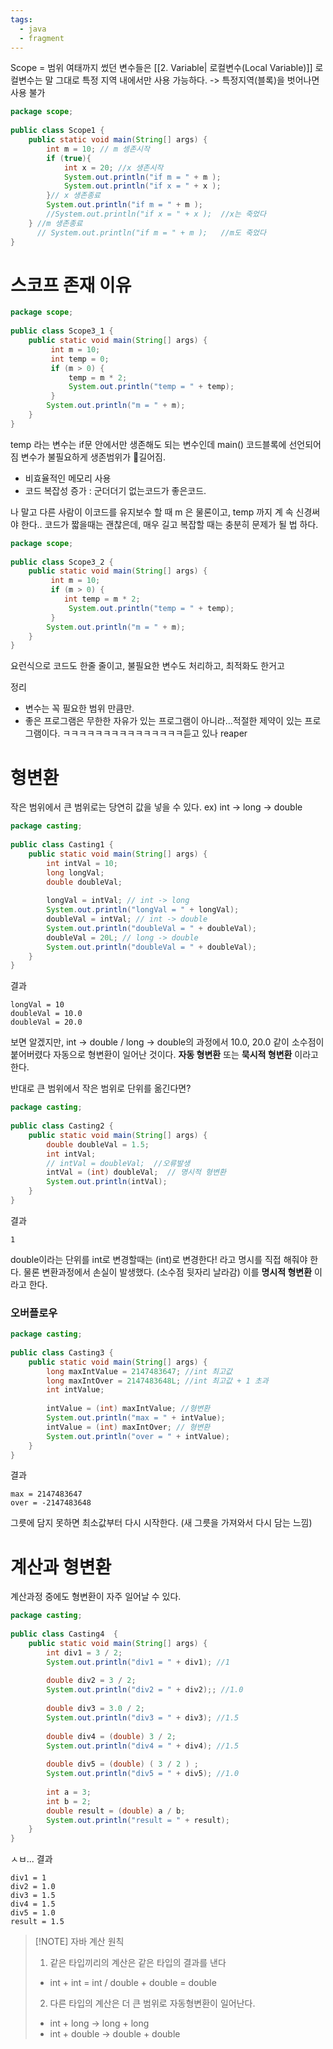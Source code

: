 ```yaml
---
tags:
  - java
  - fragment
---
```


Scope = 범위
여태까지 썼던 변수들은 [[2. Variable| 로컬변수(Local Variable)]]
로컬변수는 말 그대로 특정 지역 내에서만 사용 가능하다. -> 특정지역(블록)을 벗어나면 사용 불가

~~~java
package scope;  
  
public class Scope1 {  
    public static void main(String[] args) {  
        int m = 10; // m 셍존시작  
        if (true){  
            int x = 20; //x 생존시작  
            System.out.println("if m = " + m );  
            System.out.println("if x = " + x );  
        }// x 생존종료  
        System.out.println("if m = " + m );  
        //System.out.println("if x = " + x );  //x는 죽었다  
    } //m 생존종료  
      // System.out.println("if m = " + m );   //m도 죽었다  
}
~~~

# 스코프 존재 이유

~~~java
package scope;  
  
public class Scope3_1 {  
    public static void main(String[] args) {  
         int m = 10;  
         int temp = 0;  
         if (m > 0) {  
             temp = m * 2;  
             System.out.println("temp = " + temp);  
         }  
        System.out.println("m = " + m);  
    }  
}
~~~

temp 라는 변수는 if문 안에서만 생존해도 되는 변수인데 main() 코드블록에 선언되어짐
변수가 불필요하게 생존범위가 길어짐.
- 비효율적인 메모리 사용
- 코드 복잡성 증가 : 군더더기 없는코드가 좋은코드.

나 말고 다른 사람이 이코드를 유지보수 할 때 m 은 물론이고, temp 까지 계 속 신경써야 한다..
코드가 짧을때는 괜찮은데, 매우 길고 복잡할 때는 충분히 문제가 될 법 하다.

~~~java
package scope;  
  
public class Scope3_2 {  
    public static void main(String[] args) {  
         int m = 10;  
         if (m > 0) {  
            int temp = m * 2;  
             System.out.println("temp = " + temp);  
         }  
        System.out.println("m = " + m);  
    }  
}
~~~
요런식으로 코드도 한줄 줄이고, 불필요한 변수도 처리하고, 최적화도 한거고

정리
-  변수는 꼭 필요한 범위 만큼만.
- 좋은 프로그램은 무한한 자유가 있는 프로그램이 아니라...적절한 제약이 있는 프로그램이다.
ㅋㅋㅋㅋㅋㅋㅋㅋㅋㅋㅋㅋㅋㅋㅋ듣고 있나 reaper
# 형변환

작은 범위에서 큰 범위로는 당연히 값을 넣을 수 있다.
ex) int -> long -> double

~~~java
package casting;  
  
public class Casting1 {  
    public static void main(String[] args) {  
        int intVal = 10;  
        long longVal;  
        double doubleVal;  
  
        longVal = intVal; // int -> long  
        System.out.println("longVal = " + longVal);  
        doubleVal = intVal; // int -> double  
        System.out.println("doubleVal = " + doubleVal);  
        doubleVal = 20L; // long -> double  
        System.out.println("doubleVal = " + doubleVal);  
    }  
}
~~~
결과
~~~
longVal = 10
doubleVal = 10.0
doubleVal = 20.0
~~~

보면 알겠지만, int -> double / long -> double의 과정에서 10.0, 20.0 같이 소수점이 붙어버렸다
자동으로 형변환이 일어난 것이다.
**자동 형변환** 또는 **묵시적 형변환** 이라고 한다.


반대로 큰 범위에서 작은 범위로 단위를 옮긴다면?

~~~java
package casting;  
  
public class Casting2 {  
    public static void main(String[] args) {  
        double doubleVal = 1.5;  
        int intVal;  
        // intVal = doubleVal;  //오류발생  
        intVal = (int) doubleVal;  // 명시적 형변환  
        System.out.println(intVal);   
    }  
}
~~~
결과
~~~
1
~~~

double이라는 단위를 int로 변경할때는 (int)로 변경한다! 라고 명시를 직접 해줘야 한다.
물론 변환과정에서 손실이 발생했다. (소수점 뒷자리 날라감)
이를 **명시적 형변환** 이라고 한다.

### 오버플로우
~~~java
package casting;  
  
public class Casting3 {  
    public static void main(String[] args) {  
        long maxIntValue = 2147483647; //int 최고값  
        long maxIntOver = 2147483648L; //int 최고값 + 1 초과  
        int intValue;  
  
        intValue = (int) maxIntValue; //형변환  
        System.out.println("max = " + intValue);  
        intValue = (int) maxIntOver; // 형변환  
        System.out.println("over = " + intValue);  
    }  
}
~~~
결과
~~~
max = 2147483647
over = -2147483648
~~~
그릇에 담지 못하면 최소값부터 다시 시작한다. (새 그릇을 가져와서 다시 담는 느낌)

# 계산과 형변환
계산과정 중에도  형변환이 자주 일어날 수 있다.

~~~java
package casting;  
  
public class Casting4  {  
    public static void main(String[] args) {  
        int div1 = 3 / 2;  
        System.out.println("div1 = " + div1); //1  
  
        double div2 = 3 / 2;  
        System.out.println("div2 = " + div2);; //1.0  
  
        double div3 = 3.0 / 2;  
        System.out.println("div3 = " + div3); //1.5  
  
        double div4 = (double) 3 / 2;  
        System.out.println("div4 = " + div4); //1.5  
  
        double div5 = (double) ( 3 / 2 ) ;  
        System.out.println("div5 = " + div5); //1.0  
  
        int a = 3;  
        int b = 2;  
        double result = (double) a / b;  
        System.out.println("result = " + result);  
    }  
}
~~~
ㅅㅂ...
결과
~~~
div1 = 1
div2 = 1.0
div3 = 1.5
div4 = 1.5
div5 = 1.0
result = 1.5
~~~


> [!NOTE] 자바 계산 원칙
> 1. 같은 타입끼리의 계산은 같은 타입의 결과를 낸다
> 	- int + int = int / double + double = double
> 2. 다른 타입의 계산은 더 큰 범위로 자동형변환이 일어난다.
> 	- int + long -> long + long
> 	- int + double -> double + double


 